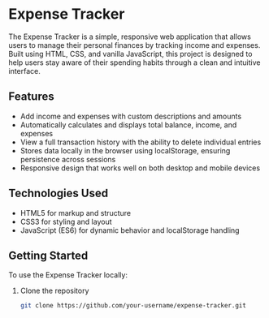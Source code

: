 # Expense Tracker

The Expense Tracker is a simple, responsive web application that allows users to manage their personal finances by tracking income and expenses. Built using HTML, CSS, and vanilla JavaScript, this project is designed to help users stay aware of their spending habits through a clean and intuitive interface.

## Features

- Add income and expenses with custom descriptions and amounts
- Automatically calculates and displays total balance, income, and expenses
- View a full transaction history with the ability to delete individual entries
- Stores data locally in the browser using localStorage, ensuring persistence across sessions
- Responsive design that works well on both desktop and mobile devices

## Technologies Used

- HTML5 for markup and structure
- CSS3 for styling and layout
- JavaScript (ES6) for dynamic behavior and localStorage handling

## Getting Started

To use the Expense Tracker locally:

1. Clone the repository
   ```bash
   git clone https://github.com/your-username/expense-tracker.git
